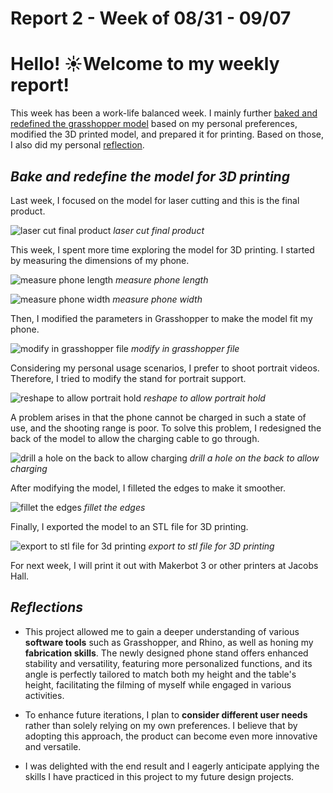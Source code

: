 # Report 2 - Week of 08/31 - 09/07

# Hello! ☀️Welcome to my weekly report!

This week has been a work-life balanced week. I mainly further [baked and redefined the grasshopper model](https://github.com/Berkeley-MDes/tdf-fa23-Yukihan528/blob/main/weekly%20report/Report%202%20-%20Week%20of%2008%2031%20-%2009%2007%20.md#bake-and-redefine-the-model-for-3d-printing) based on my personal preferences, modified the 3D printed model, and prepared it for printing. Based on those, I also did my personal [reflection](https://github.com/Berkeley-MDes/tdf-fa23-Yukihan528/blob/main/weekly%20report/Report%202%20-%20Week%20of%2008%2031%20-%2009%2007%20.md#reflections).

## *Bake and redefine the model for 3D printing*

Last week, I focused on the model for laser cutting and this is the final product.

![laser cut final product](https://github.com/Berkeley-MDes/tdf-fa23-Yukihan528/blob/main/weekly%20report/Report%202%20-%20Week%20of%2008%2031%20-%2009%2007/laser%20cut%20final%20product.JPG)
_laser cut final product_

This week, I spent more time exploring the model for 3D printing. I started by measuring the dimensions of my phone.

![measure phone length](https://github.com/Berkeley-MDes/tdf-fa23-Yukihan528/blob/main/weekly%20report/Report%202%20-%20Week%20of%2008%2031%20-%2009%2007/measure%20phone%20length.JPG)
_measure phone length_

![measure phone width](https://github.com/Berkeley-MDes/tdf-fa23-Yukihan528/blob/main/weekly%20report/Report%202%20-%20Week%20of%2008%2031%20-%2009%2007/measure%20phone%20width.JPG)
_measure phone width_

Then, I modified the parameters in Grasshopper to make the model fit my phone.

![modify in grasshopper file](https://github.com/Berkeley-MDes/tdf-fa23-Yukihan528/blob/main/weekly%20report/Report%202%20-%20Week%20of%2008%2031%20-%2009%2007/modify%20in%20grasshopper%20file.png)
_modify in grasshopper file_

Considering my personal usage scenarios, I prefer to shoot portrait videos. Therefore, I tried to modify the stand for portrait support.

![reshape to allow portrait hold](https://github.com/Berkeley-MDes/tdf-fa23-Yukihan528/blob/main/weekly%20report/Report%202%20-%20Week%20of%2008%2031%20-%2009%2007/reshape%20to%20alow%20portrait%20hold.png)
_reshape to allow portrait hold_

A problem arises in that the phone cannot be charged in such a state of use, and the shooting range is poor. To solve this problem, I redesigned the back of the model to allow the charging cable to go through.

![drill a hole on the back to allow charging](https://github.com/Berkeley-MDes/tdf-fa23-Yukihan528/blob/main/weekly%20report/Report%202%20-%20Week%20of%2008%2031%20-%2009%2007/drill%20a%20hole%20on%20the%20back%20to%20allow%20charging.png)
_drill a hole on the back to allow charging_

After modifying the model, I filleted the edges to make it smoother.

![fillet the edges](https://github.com/Berkeley-MDes/tdf-fa23-Yukihan528/blob/main/weekly%20report/Report%202%20-%20Week%20of%2008%2031%20-%2009%2007/fillet%20the%20edges.png)
_fillet the edges_

Finally, I exported the model to an STL file for 3D printing.

![export to stl file for 3d printing](https://github.com/Berkeley-MDes/tdf-fa23-Yukihan528/blob/main/weekly%20report/Report%202%20-%20Week%20of%2008%2031%20-%2009%2007/export%20to%20stl%20file%20for%203d%20printing.png)
_export to stl file for 3D printing_

For next week, I will print it out with Makerbot 3 or other printers at Jacobs Hall.

## *Reflections*

- This project allowed me to gain a deeper understanding of various **software tools** such as Grasshopper, and Rhino, as well as honing my **fabrication skills**. The newly designed phone stand offers enhanced stability and versatility, featuring more personalized functions, and its angle is perfectly tailored to match both my height and the table's height, facilitating the filming of myself while engaged in various activities.

- To enhance future iterations, I plan to **consider different user needs** rather than solely relying on my own preferences. I believe that by adopting this approach, the product can become even more innovative and versatile.

- I was delighted with the end result and I eagerly anticipate applying the skills I have practiced in this project to my future design projects.

